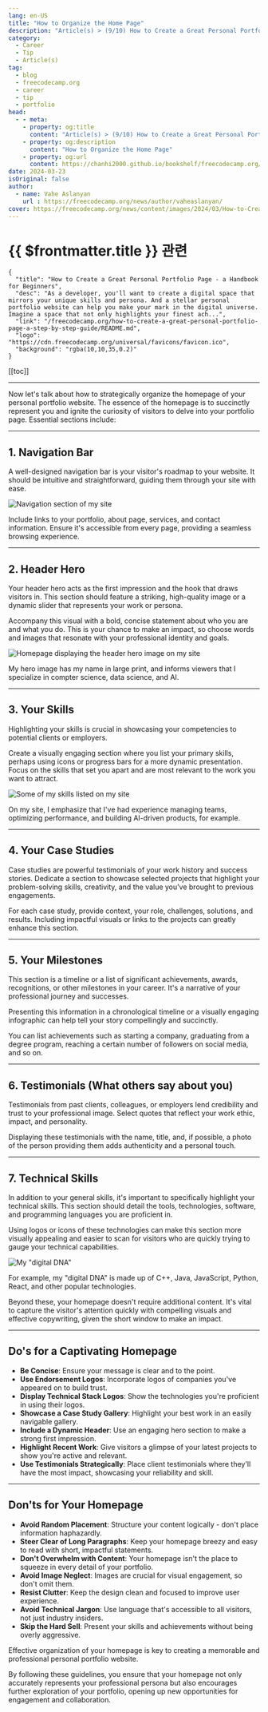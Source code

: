 ```yaml
---
lang: en-US
title: "How to Organize the Home Page"
description: "Article(s) > (9/10) How to Create a Great Personal Portfolio Page - a Handbook for Beginners" 
category:
  - Career
  - Tip
  - Article(s)
tag:
  - blog
  - freecodecamp.org
  - career
  - tip
  - portfolio
head:
  - - meta:
    - property: og:title
      content: "Article(s) > (9/10) How to Create a Great Personal Portfolio Page - a Handbook for Beginners"
    - property: og:description
      content: "How to Organize the Home Page"
    - property: og:url
      content: https://chanhi2000.github.io/bookshelf/freecodecamp.org/how-to-create-a-great-personal-portfolio-page-a-step-by-step-guide/how-to-organize-the-home-page.html
date: 2024-03-23
isOriginal: false
author:
  - name: Vahe Aslanyan
    url : https://freecodecamp.org/news/author/vaheaslanyan/
cover: https://freecodecamp.org/news/content/images/2024/03/How-to-Create-a-Great-Personal-Portfolio-Page-Cover--1-.png
---
```


# {{ $frontmatter.title }} 관련

```component VPCard
{
  "title": "How to Create a Great Personal Portfolio Page - a Handbook for Beginners",
  "desc": "As a developer, you'll want to create a digital space that mirrors your unique skills and persona. And a stellar personal portfolio website can help you make your mark in the digital universe.  Imagine a space that not only highlights your finest ach...",
  "link": "/freecodecamp.org/how-to-create-a-great-personal-portfolio-page-a-step-by-step-guide/README.md",
  "logo": "https://cdn.freecodecamp.org/universal/favicons/favicon.ico",
  "background": "rgba(10,10,35,0.2)"
}
```

[[toc]]

---

<SiteInfo
  name="How to Create a Great Personal Portfolio Page - a Handbook for Beginners"
  desc="As a developer, you'll want to create a digital space that mirrors your unique skills and persona. And a stellar personal portfolio website can help you make your mark in the digital universe.  Imagine a space that not only highlights your finest ach..."
  url="https://freecodecamp.org/news/how-to-create-a-great-personal-portfolio-page-a-step-by-step-guide#heading-how-to-organize-the-home-page"
  logo="https://cdn.freecodecamp.org/universal/favicons/favicon.ico"
  preview="https://freecodecamp.org/news/content/images/2024/03/How-to-Create-a-Great-Personal-Portfolio-Page-Cover--1-.png"/>

Now let's talk about how to strategically organize the homepage of your personal portfolio website. The essence of the homepage is to succinctly represent you and ignite the curiosity of visitors to delve into your portfolio page. Essential sections include:

---

## 1. Navigation Bar

A well-designed navigation bar is your visitor's roadmap to your website. It should be intuitive and straightforward, guiding them through your site with ease.

![Navigation section of my site](https://freecodecamp.org/news/content/images/2024/03/image-102.png)

Include links to your portfolio, about page, services, and contact information. Ensure it's accessible from every page, providing a seamless browsing experience.

---

## 2. Header Hero

Your header hero acts as the first impression and the hook that draws visitors in. This section should feature a striking, high-quality image or a dynamic slider that represents your work or persona.

Accompany this visual with a bold, concise statement about who you are and what you do. This is your chance to make an impact, so choose words and images that resonate with your professional identity and goals.

![Homepage displaying the header hero image on my site](https://freecodecamp.org/news/content/images/2024/03/image-103.png)

My hero image has my name in large print, and informs viewers that I specialize in compter science, data science, and AI.

---

## 3. Your Skills

Highlighting your skills is crucial in showcasing your competencies to potential clients or employers.

Create a visually engaging section where you list your primary skills, perhaps using icons or progress bars for a more dynamic presentation. Focus on the skills that set you apart and are most relevant to the work you want to attract.

![Some of my skills listed on my site](https://freecodecamp.org/news/content/images/2024/03/image-109.png)

On my site, I emphasize that I've had experience managing teams, optimizing performance, and building AI-driven products, for example.

---

## 4. Your Case Studies

Case studies are powerful testimonials of your work history and success stories. Dedicate a section to showcase selected projects that highlight your problem-solving skills, creativity, and the value you’ve brought to previous engagements.

For each case study, provide context, your role, challenges, solutions, and results. Including impactful visuals or links to the projects can greatly enhance this section.

---

## 5. Your Milestones

This section is a timeline or a list of significant achievements, awards, recognitions, or other milestones in your career. It's a narrative of your professional journey and successes.

Presenting this information in a chronological timeline or a visually engaging infographic can help tell your story compellingly and succinctly.

You can list achievements such as starting a company, graduating from a degree program, reaching a certain number of followers on social media, and so on.

---

## 6. Testimonials (What others say about you)

Testimonials from past clients, colleagues, or employers lend credibility and trust to your professional image. Select quotes that reflect your work ethic, impact, and personality.

Displaying these testimonials with the name, title, and, if possible, a photo of the person providing them adds authenticity and a personal touch.

---

## 7. Technical Skills

In addition to your general skills, it's important to specifically highlight your technical skills. This section should detail the tools, technologies, software, and programming languages you are proficient in.

Using logos or icons of these technologies can make this section more visually appealing and easier to scan for visitors who are quickly trying to gauge your technical capabilities.

![My "digital DNA"](https://freecodecamp.org/news/content/images/2024/03/image-104.png)

For example, my "digital DNA" is made up of C++, Java, JavaScript, Python, React, and other popular technologies.

Beyond these, your homepage doesn't require additional content. It's vital to capture the visitor's attention quickly with compelling visuals and effective copywriting, given the short window to make an impact.

---

## Do's for a Captivating Homepage

- **Be Concise**: Ensure your message is clear and to the point.
- **Use Endorsement Logos**: Incorporate logos of companies you've appeared on to build trust.
- **Display Technical Stack Logos**: Show the technologies you're proficient in using their logos.
- **Showcase a Case Study Gallery**: Highlight your best work in an easily navigable gallery.
- **Include a Dynamic Header**: Use an engaging hero section to make a strong first impression.
- **Highlight Recent Work**: Give visitors a glimpse of your latest projects to show you're active and relevant.
- **Use Testimonials Strategically**: Place client testimonials where they'll have the most impact, showcasing your reliability and skill.

---

## Don'ts for Your Homepage

- **Avoid Random Placement**: Structure your content logically - don't place information haphazardly.
- **Steer Clear of Long Paragraphs**: Keep your homepage breezy and easy to read with short, impactful statements.
- **Don't Overwhelm with Content**: Your homepage isn't the place to squeeze in every detail of your portfolio.
- **Avoid Image Neglect**: Images are crucial for visual engagement, so don't omit them.
- **Resist Clutter**: Keep the design clean and focused to improve user experience.
- **Avoid Technical Jargon**: Use language that's accessible to all visitors, not just industry insiders.
- **Skip the Hard Sell**: Present your skills and achievements without being overly aggressive.

Effective organization of your homepage is key to creating a memorable and professional personal portfolio website.

By following these guidelines, you ensure that your homepage not only accurately represents your professional persona but also encourages further exploration of your portfolio, opening up new opportunities for engagement and collaboration.
